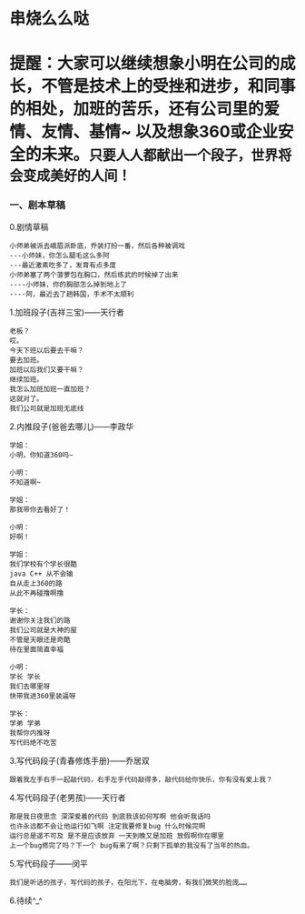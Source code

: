 # 串烧么么哒

# 提醒：大家可以继续想象小明在公司的成长，不管是技术上的受挫和进步，和同事的相处，加班的苦乐，还有公司里的爱情、友情、基情~ 以及想象360或企业安全的未来。`只要人人都献出一个段子，世界将会变成美好的人间！`

### 一、剧本草稿

0.剧情草稿

    小师弟被派去峨眉派卧底，乔装打扮一番，然后各种被调戏
    ---小师妹，你怎么腿毛这么多阿
    ---最近激素吃多了，发育有点多度
    小师弟塞了两个菠萝包在胸口，然后练武的时候掉了出来
    ----小师妹，你的胸部怎么掉到地上了
    ----阿，最近去了趟韩国，手术不太顺利

1.加班段子(吉祥三宝)——天行者

    老板？
    哎。
    今天下班以后要去干嘛？
    要去加班。
    加班以后我们又要干嘛？
    继续加班。
    我怎么加班加班一直加班？
    这就对了。
    我们公司就是加班无底线

2.内推段子(爸爸去哪儿)——李政华


    学姐：
    小明，你知道360吗~

    小明：
    不知道啊~

    学姐：
    那我带你去看好了！

    小明：
    好啊！

    学姐：
    我们学校有个学长很酷
    java C++ 从不会输
    自从走上360的路
    从此不再碰撸啊撸

    学长：
    谢谢你关注我们的路
    我们公司就是大神的屋
    不管是天眼还是奇酷
    待在里面简直幸福

    小明：
    学长 学长
    我们去哪里呀
    快带我进360里装逼呀

    学长：
    学弟 学弟
    我帮你内推呀
    写代码绝不吃苦

3.写代码段子(青春修炼手册)——乔居双

    跟着我左手右手一起敲代码，右手左手代码敲得多，敲代码给你快乐，你有没有爱上我？

4.写代码段子(老男孩)——天行者

    那是我日夜思念 深深爱着的代码 到底我该如何写啊 他会听我话吗 
    也许永远都不会让他运行如飞啊 注定我要修复bug 什么时候完啊 
    运行总是遥不可及 是不是应该放弃 一天到晚又是加班 放假啊你在哪里 
    上一个bug修完了吗？下一个 bug有来了啊？只剩下孤单的我没有了当年的热血。

5.写代码段子——闵平

    我们是听话的孩子，写代码的孩子，在阳光下，在电脑旁，有我们微笑的脸庞……

6.待续^_^
